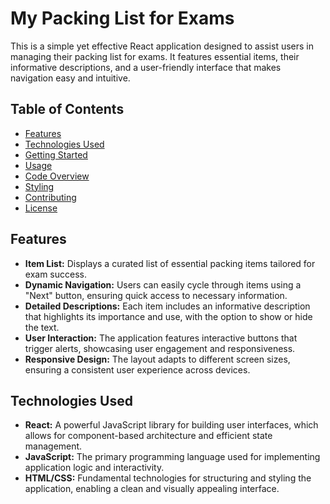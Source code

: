 # My Packing List for Exams

This is a simple yet effective React application designed to assist users in managing their packing list for exams. It features essential items, their informative descriptions, and a user-friendly interface that makes navigation easy and intuitive.

## Table of Contents

- [Features](#features)
- [Technologies Used](#technologies-used)
- [Getting Started](#getting-started)
- [Usage](#usage)
- [Code Overview](#code-overview)
- [Styling](#styling)
- [Contributing](#contributing)
- [License](#license)

## Features

- **Item List:** Displays a curated list of essential packing items tailored for exam success.
- **Dynamic Navigation:** Users can easily cycle through items using a "Next" button, ensuring quick access to necessary information.
- **Detailed Descriptions:** Each item includes an informative description that highlights its importance and use, with the option to show or hide the text.
- **User Interaction:** The application features interactive buttons that trigger alerts, showcasing user engagement and responsiveness.
- **Responsive Design:** The layout adapts to different screen sizes, ensuring a consistent user experience across devices.

## Technologies Used

- **React:** A powerful JavaScript library for building user interfaces, which allows for component-based architecture and efficient state management.
- **JavaScript:** The primary programming language used for implementing application logic and interactivity.
- **HTML/CSS:** Fundamental technologies for structuring and styling the application, enabling a clean and visually appealing interface.
